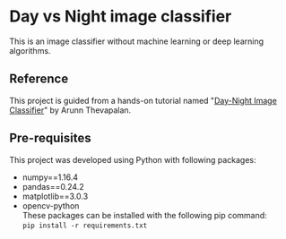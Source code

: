 # Day vs Night image classifier
This is an image classifier without machine learning or deep learning algorithms.
## Reference
This project is guided from a hands-on tutorial named "[Day-Night Image Classifier](https://github.com/arunnthevapalan/day-night-classifier)" by Arunn Thevapalan.
## Pre-requisites
This project was developed using Python with following packages:
- numpy==1.16.4
- pandas==0.24.2
- matplotlib==3.0.3
- opencv-python  
These packages can be installed with the following pip command:  
``` pip install -r requirements.txt ```
